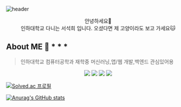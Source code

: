 ![header](https://capsule-render.vercel.app/api?type=waving&color=auto&height=300&section=header&text=welcome&fontSize=90&animation=fadeIn&fontAlignY=38&desc=Seoki's%20GitHub&descAlignY=51&descAlign=62)
  


<p align="center">
안녕하세요👐<br>
인하대학교 다니는 서석희 입니다. 오셨다면 제 고양이라도 보고 가세요🐱<br>
  
## __About ME 🎯__ * * *
> 인하대학교 컴퓨터공학과 재학중 머신러닝,앱/웹 개발,백엔드 관심있어용
>  
>

</p>


<p align="center" display="inline-block">
  <img src="https://img.shields.io/badge/javascript-F7DF1E?style=for-the-badge&logo=javascript&logoColor=black">
  <img src="https://img.shields.io/badge/html-E34F26?style=for-the-badge&logo=html5&logoColor=white">
  <img src="https://img.shields.io/badge/C-A8B9CC?style=for-the-badge&logo=C&logoColor=white">
  <img src="https://img.shields.io/badge/Linux-FCC624?style=for-the-badge&logo=Linux&logoColor=white">  

</p>


  [![Solved.ac
  프로필](http://mazassumnida.wtf/api/v2/generate_badge?boj=seoki180)](https://solved.ac/seoki180)



  [![Anurag's GitHub stats](https://github-readme-stats.vercel.app/api?username=seoki180)](https://github.com/seoki180/github-readme-stats)


<div align=center>

